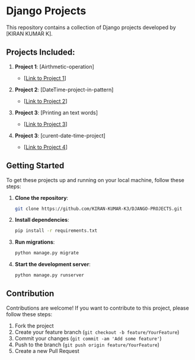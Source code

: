 # Django Projects

This repository contains a collection of Django projects developed by [KIRAN KUMAR K].

## Projects Included:

1. **Project 1**: [Airthmetic-operation]
   - [[Link to Project 1](https://curly-enigma-xjjr9994xjxf65rj-8000.app.github.dev/)]

2. **Project 2**: [DateTime-project-in-pattern]
   - [[Link to Project 2](https://curly-enigma-xjjr9994xjxf65rj-8051.app.github.dev/)]

3. **Project 3**: [Printing an text words]
   - [[Link to Project 3](https://curly-enigma-xjjr9994xjxf65rj-8053.app.github.dev/)]

4. **Project 3**: [curent-date-time-project]
   - [[Link to Project 4](https://curly-enigma-xjjr9994xjxf65rj-8052.app.github.dev/)]


## Getting Started

To get these projects up and running on your local machine, follow these steps:

1. **Clone the repository**:
   ```bash
   git clone https://github.com/KIRAN-KUMAR-K3/DJANGO-PROJECTS.git
   ```

2. **Install dependencies**:
   ```bash
   pip install -r requirements.txt
   ```

3. **Run migrations**:
   ```bash
   python manage.py migrate
   ```

4. **Start the development server**:
   ```bash
   python manage.py runserver
   ```

## Contribution

Contributions are welcome! If you want to contribute to this project, please follow these steps:

1. Fork the project
2. Create your feature branch (`git checkout -b feature/YourFeature`)
3. Commit your changes (`git commit -am 'Add some feature'`)
4. Push to the branch (`git push origin feature/YourFeature`)
5. Create a new Pull Request
